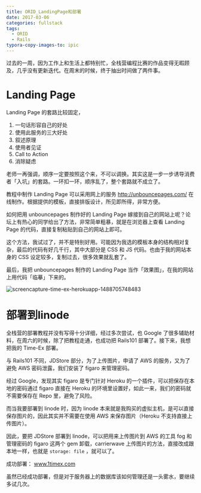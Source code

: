 ```yaml
---
title: ORID_LandingPage和部署
date: 2017-03-06
categories: fullstack
tags:
  - ORID
  - Rails
typora-copy-images-to: ipic
---
```


过去的一周，因为工作上和生活上都特别忙，全栈营编程比赛的作品变得无暇顾及，几乎没有更新迭代。在周末的时候，终于抽出时间做了两件事。

# Landing Page

Landing Page 的套路比较固定，

1. 一句话形容自己的好处
2. 使用此服务的三大好处
3. 叙述原理
4. 使用者见证
5. Call to Action
6. 消除疑虑

老师一再强调，顺序一定要按照这个来，不可以调换。其实这是一步一步诱导消费者「入坑」的套路。一环扣一环，顺序乱了，整个套路就不成立了。

教程中制作 Landing Page 可以采用网上的服务 http://unbouncepages.com/ 在线制作。根据提供的模板，直接排版设计，所见即所得，非常方便。

如何把用 unbouncepages 制作好的 Landing Page 嫁接到自己的网站上呢？论坛上有热心的同学给出了方法，非常简单粗暴，就是在浏览器上查看 Landing Page 的代码，直接复制粘贴到自己的网站上即可。

这个方法，我试过了，并不是特别好用。可能因为我选的模板本身的结构相对复杂，最后的代码有好几千行，其中大部分是 CSS 和 JS 代码。也由于我的网站本身的 CSS 设定较多，复制过去，很多效果就乱套了。

最后，我把 unbouncepages 制作的 Landing Page 当作「效果图」，在我的网站上用代码「临摹」下来的。

![screencapture-time-ex-herokuapp-1488705748483](http://okgqgpbx3.bkt.clouddn.com/blog/2017-03-05-screencapture-time-ex-herokuapp-1488705748483.png)

# 部署到linode

全栈营的部署教程并没有写得十分详细，经过多次尝试，也 Google 了很多辅助材料，在周六的时候，除了把教程走通，也成功把 Rails101 部署了。接下来，我想把我的 Time-Ex 部署。

与 Rails101 不同，JDStore 部分，为了上传图片，申请了 AWS 的服务，又为了避免 AWS 密码泄露，我们安装了 figaro 来管理密码。

经过 Google，发现其实 figaro 是专门针对 Heroku 的一个插件，可以把保存在本地的密码通过 figaro 直接在 Heroku 的环境里设置好，如此一来，我们的密码就不需要保存在 Repo 里，避免了风险。

而当我要部署到 linode 时，因为 linode 本来就是我购买的虚拟主机，是可以直接保存图片的，因此其实并不需要在使用 AWS 来保存图片（Heroku 不支持直接上传图片）。

因此，要把 JDStore 部署到 linode，可以把用来上传图片到 AWS 的工具 fog 和管理密码的 figaro 这两个 gem 卸载，carrierwave 上传图片的方法，直接改成跟本地一样，也就是 `storage: file` ，就可以了。

成功部署： www.1timex.com

虽然已经成功部署，但是对于服务器上的数据库该如何管理还是一头雾水，要继续多试几次。